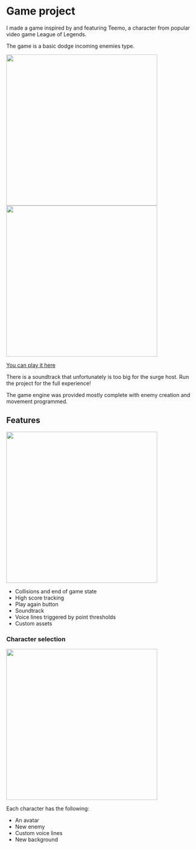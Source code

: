 # Game project

I made a game inspired by and featuring Teemo, a character from popular video game League of Legends.

The game is a basic dodge incoming enemies type.

<img src=https://i.imgur.com/0Hhrk5q.png width='400'/>
<img src=https://i.imgur.com/PcbIX9b.png width='400'/>

[You can play it here](closed-industry.surge.sh)

There is a soundtrack that unfortunately is too big for the surge host. Run the project for the full experience!

The game engine was provided mostly complete with enemy creation and movement programmed.

## Features

<img src=https://i.imgur.com/ivpDBRx.png width='400'/>

- Collisions and end of game state
- High score tracking
- Play again button
- Soundtrack
- Voice lines triggered by point thresholds
- Custom assets

### Character selection

<img src=https://i.imgur.com/aXK4zrF.png width='400'/>

Each character has the following:

- An avatar
- New enemy
- Custom voice lines
- New background
